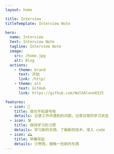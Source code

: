 ```yaml
---
layout: home

title: Interview
titleTemplate: Interview Note

hero:
  name: Interview
  text: Interview Note
  tagline: Interview Note
  image:
    src: /home.jpg 
    alt: Blog
  actions:
    - theme: brand
      text: 开始
      link: /http/
    - theme: alt
      text: GitHub
      link: https://github.com/WalkAlone0325

features:
  - icon: 🌝
    title: 我也不知道写啥
    details: 记录工作中遇到的问题，记录日常的学习状态
  - icon: 🛠️
    title: 保持学习的习惯
    details: 学习新的东西，了解新的技术，深入 code
  - icon: 🕰
    title: 早睡早起
    details: 少熬夜，接触一些新的东西
---
```


